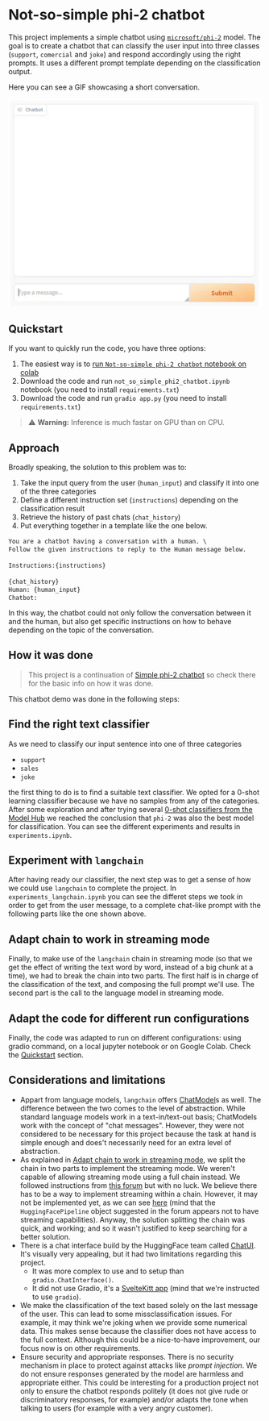 # Not-so-simple phi-2 chatbot

This project implements a simple chatbot using [`microsoft/phi-2`](https://huggingface.co/microsoft/phi-2) model.
The goal is to create a chatbot that can classify the user input into three classes (`support`, `comercial` and `joke`) and respond accordingly using the right prompts. It uses a different prompt template depending on the classification output.

Here you can see a GIF showcasing a short conversation.

![GIF with chatbot demo](assets/chatbot.gif)

## Quickstart

If you want to quickly run the code, you have three options:

1. The easiest way is to [run `Not-so-simple phi-2 chatbot` notebook on colab](https://colab.research.google.com/drive/1rL1AwD3JCHt_OsvVd9zMQ1LT8L6cOOtH?usp=sharing)
2. Download the code and run `not_so_simple_phi2_chatbot.ipynb` notebook (you need to install `requirements.txt`)
3. Download the code and run `gradio app.py` (you need to install `requirements.txt`)

> ⚠️ **Warning:** Inference is much fastar on GPU than on CPU.

## Approach

Broadly speaking, the solution to this problem was to:

1. Take the input query from the user (`human_input`) and classify it into one of the three categories
2. Define a different instruction set (`instructions`) depending on the classification result
3. Retrieve the history of past chats (`chat_history`)
4. Put everything together in a template like the one below.

```text
You are a chatbot having a conversation with a human. \
Follow the given instructions to reply to the Human message below.

Instructions:{instructions}

{chat_history}
Human: {human_input}
Chatbot:
```

In this way, the chatbot could not only follow the conversation between it and the human, but also get specific instructions on how to behave depending on the topic of the conversation.

## How it was done

> This project is a continuation of [Simple phi-2 chatbot](https://github.com/gnuevo/simple-phi-2-chatbot/tree/master) so check there for the basic info on how it was done.

This chatbot demo was done in the following steps:

## Find the right text classifier

As we need to classify our input sentence into one of three categories

+ `support`
+ `sales`
+ `joke`

the first thing to do is to find a suitable text classifier. We opted for a 0-shot learning classifier because we have no samples from any of the categories. After some exploration and after trying several [0-shot classifiers from the Model Hub](https://huggingface.co/models?pipeline_tag=zero-shot-classification&sort=trending) we reached the conclusion that `phi-2` was also the best model for classification. You can see the different experiments and results in `experiments.ipynb`.

## Experiment with `langchain`

After having ready our classifier, the next step was to get a sense of how we could use `langchain` to complete the project. In `experiments_langchain.ipynb` you can see the differet steps we took in order to get from the user message, to a complete chat-like prompt with the following parts like the one shown above.

## Adapt chain to work in streaming mode

Finally, to make use of the `langchain` chain in streaming mode (so that we get the effect of writing the text word by word, instead of a big chunk at a time), we had to break the chain into two parts. The first half is in charge of the classification of the text, and composing the full prompt we'll use. The second part is the call to the language model in streaming mode.

## Adapt the code for different run configurations

Finally, the code was adapted to run on different configurations: using gradio command, on a local jupyter notebook or on Google Colab.
Check the [Quickstart](#quickstart) section.

## Considerations and limitations

+ Appart from language models, `langchain` offers [ChatModel](https://python.langchain.com/docs/modules/model_io/chat/)s as well. The difference between the two comes to the level of abstraction. While standard language models work in a text-in/text-out basis; ChatModels work with the concept of "chat messages". However, they were not considered to be necessary for this project because the task at hand is simple enough and does't necessarily need for an extra level of abstraction.
+ As explained in [Adapt chain to work in streaming mode](#adapt-chain-to-work-in-streaming-mode), we split the chain in two parts to implement the streaming mode. We weren't capable of allowing streaming mode using a full chain instead. We followed instructions from [this forum](https://github.com/langchain-ai/langchain/issues/2918) but with no luck. We believe there has to be a way to implement streaming within a chain. However, it may not be implemented yet, as we can see [here](https://python.langchain.com/docs/integrations/llms/#features-natively-supported) (mind that the `HuggingFacePipeline` object suggested in the forum appears not to have streaming capabilities). Anyway, the solution splitting the chain was quick, and working; and so it wasn't justified to keep searching for a better solution.
+ There is a chat interface build by the HuggingFace team called [ChatUI](https://github.com/huggingface/chat-ui). It's visually very appealing, but it had two limitations regarding this project.
    + It was more complex to use and to setup than `gradio.ChatInterface()`.
    + It did not use Gradio, it's a [SvelteKitt app](https://kit.svelte.dev/) (mind that we're instructed to use `gradio`).
+ We make the classification of the text based solely on the last message of the user. This can lead to some missclassification issues. For example, it may think we're joking when we provide some numerical data. This makes sense because the classifier does not have access to the full context. Although this could be a nice-to-have improvement, our focus now is on other requirements.
+ Ensure security and appropriate responses. There is no security mechanism in place to protect against attacks like _prompt injection_. We do not ensure responses generated by the model are harmless and appropriate either. This could be interesting for a production project not only to ensure the chatbot responds politely (it does not give rude or discriminatory responses, for example) and/or adapts the tone when talking to users (for example with a very angry customer).
